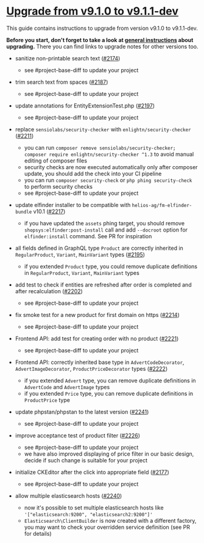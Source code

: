 # [Upgrade from v9.1.0 to v9.1.1-dev](https://github.com/shopsys/shopsys/compare/v9.1.0...9.1)

This guide contains instructions to upgrade from version v9.1.0 to v9.1.1-dev.

**Before you start, don't forget to take a look at [general instructions](https://github.com/shopsys/shopsys/blob/master/UPGRADE.md) about upgrading.**
There you can find links to upgrade notes for other versions too.

- sanitize non-printable search text ([#2174](https://github.com/shopsys/shopsys/pull/2174))
    - see #project-base-diff to update your project
  
- trim search text from spaces ([#2187](https://github.com/shopsys/shopsys/pull/2187))
    - see #project-base-diff to update your project

- update annotations for EntityExtensionTest.php ([#2197](https://github.com/shopsys/shopsys/pull/2197))
    - see #project-base-diff to update your project

- replace `sensiolabs/security-checker` with `enlightn/security-checker` ([#2211](https://github.com/shopsys/shopsys/pull/2211))
    - you can run `composer remove sensiolabs/security-checker; composer require enlightn/security-checker ^1.3` to avoid manual editing of composer files
    - security checks are now executed automatically only after composer update, you should add the check into your CI pipeline
    - you can run `composer security-check` or `php phing security-check` to perform security checks
    - see #project-base-diff to update your project

- update elfinder installer to be compatible with `helios-ag/fm-elfinder-bundle` v10.1 ([#2217](https://github.com/shopsys/shopsys/pull/2217))
    - if you have updated the `assets` phing target, you should remove `shopsys:elfinder:post-install` call
      and add `--docroot` option for `elfinder:install` command. See PR for inspiration

- all fields defined in GraphQL type `Product` are correctly inherited in `RegularProduct`, `Variant`, `MainVariant` types ([#2195](https://github.com/shopsys/shopsys/pull/2195))
    - if you extended `Product` type, you could remove duplicate definitions in `RegularProduct`, `Variant`, `MainVariant` types

- add test to check if entities are refreshed after order is completed and after recalculation ([#2202](https://github.com/shopsys/shopsys/pull/2202))
    - see #project-base-diff to update your project

- fix smoke test for a new product for first domain on https ([#2214](https://github.com/shopsys/shopsys/pull/2214))
    - see #project-base-diff to update your project

- Frontend API: add test for creating order with no product ([#2221](https://github.com/shopsys/shopsys/pull/2221))
    - see #project-base-diff to update your project

- Frontend API: correctly inherited base type in `AdvertCodeDecorator`, `AdvertImageDecorator`, `ProductPriceDecorator` types ([#2222](https://github.com/shopsys/shopsys/pull/2222))
    - if you extended `Advert` type, you can remove duplicate definitions in `AdvertCode` and `AdvertImage` types
    - if you extended `Price` type, you can remove duplicate definitions in `ProductPrice` type

- update phpstan/phpstan to the latest version ([#2241](https://github.com/shopsys/shopsys/pull/2241))
    - see #project-base-diff to update your project

- improve acceptance test of product filter ([#2226](https://github.com/shopsys/shopsys/pull/2226))
    - see #project-base-diff to update your project
    - we have also improved displaying of price filter in our basic design, decide if such change is suitable for your project

- initialize CKEditor after the click into appropriate field ([#2177](https://github.com/shopsys/shopsys/pull/2177))
    - see #project-base-diff to update your project

- allow multiple elasticsearch hosts ([#2240](https://github.com/shopsys/shopsys/pull/2240))
    - now it's possible to set multiple elasticsearch hosts like `'["elasticsearch:9200", "elasticsearch2:9200"]'`
    - `Elasticsearch\ClientBuilder` is now created with a different factory, you may want to check your overridden service definition (see PR for details)
